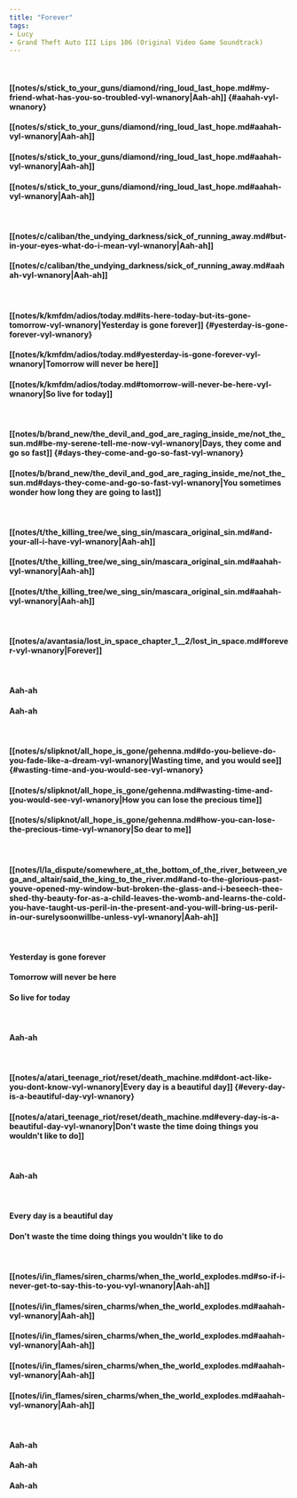```yaml
---
title: "Forever"
tags:
- Lucy
- Grand Theft Auto III Lips 106 (Original Video Game Soundtrack)
---
```

&nbsp;
#### [[notes/s/stick_to_your_guns/diamond/ring_loud_last_hope.md#my-friend-what-has-you-so-troubled-vyl-wnanory|Aah-ah]] {#aahah-vyl-wnanory}
#### [[notes/s/stick_to_your_guns/diamond/ring_loud_last_hope.md#aahah-vyl-wnanory|Aah-ah]]
#### [[notes/s/stick_to_your_guns/diamond/ring_loud_last_hope.md#aahah-vyl-wnanory|Aah-ah]]
#### [[notes/s/stick_to_your_guns/diamond/ring_loud_last_hope.md#aahah-vyl-wnanory|Aah-ah]]
&nbsp;
#### [[notes/c/caliban/the_undying_darkness/sick_of_running_away.md#but-in-your-eyes-what-do-i-mean-vyl-wnanory|Aah-ah]]
#### [[notes/c/caliban/the_undying_darkness/sick_of_running_away.md#aahah-vyl-wnanory|Aah-ah]]
&nbsp;
#### [[notes/k/kmfdm/adios/today.md#its-here-today-but-its-gone-tomorrow-vyl-wnanory|Yesterday is gone forever]] {#yesterday-is-gone-forever-vyl-wnanory}
#### [[notes/k/kmfdm/adios/today.md#yesterday-is-gone-forever-vyl-wnanory|Tomorrow will never be here]]
#### [[notes/k/kmfdm/adios/today.md#tomorrow-will-never-be-here-vyl-wnanory|So live for today]]
&nbsp;
#### [[notes/b/brand_new/the_devil_and_god_are_raging_inside_me/not_the_sun.md#be-my-serene-tell-me-now-vyl-wnanory|Days, they come and go so fast]] {#days-they-come-and-go-so-fast-vyl-wnanory}
#### [[notes/b/brand_new/the_devil_and_god_are_raging_inside_me/not_the_sun.md#days-they-come-and-go-so-fast-vyl-wnanory|You sometimes wonder how long they are going to last]]
&nbsp;
#### [[notes/t/the_killing_tree/we_sing_sin/mascara_original_sin.md#and-your-all-i-have-vyl-wnanory|Aah-ah]]
#### [[notes/t/the_killing_tree/we_sing_sin/mascara_original_sin.md#aahah-vyl-wnanory|Aah-ah]]
#### [[notes/t/the_killing_tree/we_sing_sin/mascara_original_sin.md#aahah-vyl-wnanory|Aah-ah]]
&nbsp;
#### [[notes/a/avantasia/lost_in_space_chapter_1__2/lost_in_space.md#forever-vyl-wnanory|Forever]]
&nbsp;
#### Aah-ah 
#### Aah-ah
&nbsp;
#### [[notes/s/slipknot/all_hope_is_gone/gehenna.md#do-you-believe-do-you-fade-like-a-dream-vyl-wnanory|Wasting time, and you would see]] {#wasting-time-and-you-would-see-vyl-wnanory}
#### [[notes/s/slipknot/all_hope_is_gone/gehenna.md#wasting-time-and-you-would-see-vyl-wnanory|How you can lose the precious time]]
#### [[notes/s/slipknot/all_hope_is_gone/gehenna.md#how-you-can-lose-the-precious-time-vyl-wnanory|So dear to me]]
&nbsp;
#### [[notes/l/la_dispute/somewhere_at_the_bottom_of_the_river_between_vega_and_altair/said_the_king_to_the_river.md#and-to-the-glorious-past-youve-opened-my-window-but-broken-the-glass-and-i-beseech-thee-shed-thy-beauty-for-as-a-child-leaves-the-womb-and-learns-the-cold-you-have-taught-us-peril-in-the-present-and-you-will-bring-us-peril-in-our-surelysoonwillbe-unless-vyl-wnanory|Aah-ah]]
&nbsp;
#### Yesterday is gone forever
#### Tomorrow will never be here
#### So live for today
&nbsp;
#### Aah-ah
&nbsp;
#### [[notes/a/atari_teenage_riot/reset/death_machine.md#dont-act-like-you-dont-know-vyl-wnanory|Every day is a beautiful day]] {#every-day-is-a-beautiful-day-vyl-wnanory}
#### [[notes/a/atari_teenage_riot/reset/death_machine.md#every-day-is-a-beautiful-day-vyl-wnanory|Don't waste the time doing things you wouldn't like to do]]
&nbsp;
#### Aah-ah
&nbsp;
#### Every day is a beautiful day
#### Don't waste the time doing things you wouldn't like to do
&nbsp;
#### [[notes/i/in_flames/siren_charms/when_the_world_explodes.md#so-if-i-never-get-to-say-this-to-you-vyl-wnanory|Aah-ah]]
#### [[notes/i/in_flames/siren_charms/when_the_world_explodes.md#aahah-vyl-wnanory|Aah-ah]]
#### [[notes/i/in_flames/siren_charms/when_the_world_explodes.md#aahah-vyl-wnanory|Aah-ah]]
#### [[notes/i/in_flames/siren_charms/when_the_world_explodes.md#aahah-vyl-wnanory|Aah-ah]]
#### [[notes/i/in_flames/siren_charms/when_the_world_explodes.md#aahah-vyl-wnanory|Aah-ah]]
&nbsp;
#### Aah-ah 
#### Aah-ah 
#### Aah-ah
